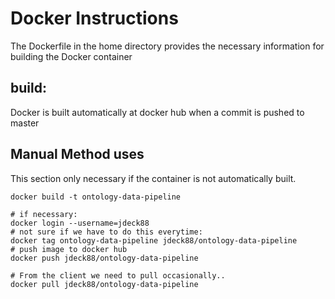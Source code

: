 # Docker Instructions
The Dockerfile in the home directory provides the necessary information for building the Docker container

## build:
Docker is built automatically at docker hub when a commit is pushed to master

## Manual Method uses 
This section only necessary if the container is not automatically built.
```
docker build -t ontology-data-pipeline

# if necessary:
docker login --username=jdeck88
# not sure if we have to do this everytime:
docker tag ontology-data-pipeline jdeck88/ontology-data-pipeline
# push image to docker hub
docker push jdeck88/ontology-data-pipeline

# From the client we need to pull occasionally.. 
docker pull jdeck88/ontology-data-pipeline
```
